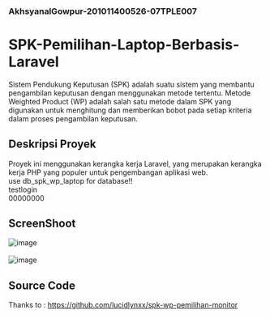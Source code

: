 ### AkhsyanalGowpur-201011400526-07TPLE007

# SPK-Pemilihan-Laptop-Berbasis-Laravel

Sistem Pendukung Keputusan (SPK) adalah suatu sistem yang membantu pengambilan keputusan dengan menggunakan metode tertentu. Metode Weighted Product (WP) adalah salah satu metode dalam SPK yang digunakan untuk menghitung dan memberikan bobot pada setiap kriteria dalam proses pengambilan keputusan.

## Deskripsi Proyek

Proyek ini menggunakan kerangka kerja Laravel, yang merupakan kerangka kerja PHP yang populer untuk pengembangan aplikasi web. <bR>
use db_spk_wp_laptop for database!!<br>
testlogin<br>
00000000<bR>


## ScreenShoot 
![image](https://github.com/Gowpur-GitHub/SPK-Pemilihan-Laptop-Berbasis-Laravel/assets/133848555/b699dbfb-39ce-4300-8804-1c3d17b45e26)
<br><br>
![image](https://github.com/Gowpur-GitHub/SPK-Pemilihan-Laptop-Berbasis-Laravel/assets/133848555/44f965f3-0e30-44cf-b780-2eda947df3f8)


## Source Code
Thanks to : https://github.com/lucidlynxx/spk-wp-pemilihan-monitor
